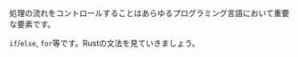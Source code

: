 <!-- An essential part of any programming languages are ways to modify control flow:
`if`/`else`, `for`, and others. Let's talk about them in Rust. -->
処理の流れをコントロールすることはあらゆるプログラミング言語において重要な要素です。

`if`/`else`, `for`等です。Rustの文法を見ていきましょう。
